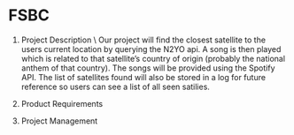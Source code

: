 # FSBC
1) Project Description
\\ Our project will find the closest satellite to the users current location by querying the N2YO api. A song is then played which is related to that satellite’s country of origin (probably the national anthem of that country). The songs will be provided using the Spotify API. The list of satellites found will also be stored in a log for future reference so users can see a list of all seen satilies.
   
3) Product Requirements
4) Project Management
